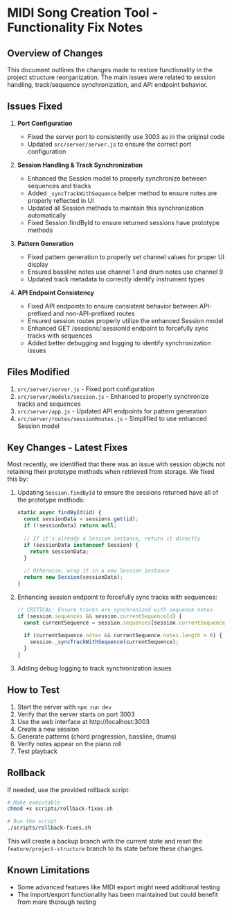 # MIDI Song Creation Tool - Functionality Fix Notes

## Overview of Changes

This document outlines the changes made to restore functionality in the project structure reorganization. 
The main issues were related to session handling, track/sequence synchronization, and API endpoint behavior.

## Issues Fixed

1. **Port Configuration**
   - Fixed the server port to consistently use 3003 as in the original code
   - Updated `src/server/server.js` to ensure the correct port configuration

2. **Session Handling & Track Synchronization**
   - Enhanced the Session model to properly synchronize between sequences and tracks
   - Added `_syncTrackWithSequence` helper method to ensure notes are properly reflected in UI
   - Updated all Session methods to maintain this synchronization automatically
   - Fixed Session.findById to ensure returned sessions have prototype methods

3. **Pattern Generation**
   - Fixed pattern generation to properly set channel values for proper UI display
   - Ensured bassline notes use channel 1 and drum notes use channel 9
   - Updated track metadata to correctly identify instrument types

4. **API Endpoint Consistency**
   - Fixed API endpoints to ensure consistent behavior between API-prefixed and non-API-prefixed routes
   - Ensured session routes properly utilize the enhanced Session model
   - Enhanced GET /sessions/:sessionId endpoint to forcefully sync tracks with sequences
   - Added better debugging and logging to identify synchronization issues

## Files Modified

1. `src/server/server.js` - Fixed port configuration
2. `src/server/models/session.js` - Enhanced to properly synchronize tracks and sequences
3. `src/server/app.js` - Updated API endpoints for pattern generation
4. `src/server/routes/sessionRoutes.js` - Simplified to use enhanced Session model

## Key Changes - Latest Fixes

Most recently, we identified that there was an issue with session objects not retaining their prototype methods when retrieved from storage. We fixed this by:

1. Updating `Session.findById` to ensure the sessions returned have all of the prototype methods:
   ```javascript
   static async findById(id) {
     const sessionData = sessions.get(id);
     if (!sessionData) return null;
     
     // If it's already a Session instance, return it directly
     if (sessionData instanceof Session) {
       return sessionData;
     }
     
     // Otherwise, wrap it in a new Session instance
     return new Session(sessionData);
   }
   ```

2. Enhancing session endpoint to forcefully sync tracks with sequences:
   ```javascript
   // CRITICAL: Ensure tracks are synchronized with sequence notes
   if (session.sequences && session.currentSequenceId) {
     const currentSequence = session.sequences[session.currentSequenceId];
     
     if (currentSequence.notes && currentSequence.notes.length > 0) {
       session._syncTrackWithSequence(currentSequence);
     }
   }
   ```

3. Adding debug logging to track synchronization issues

## How to Test

1. Start the server with `npm run dev`
2. Verify that the server starts on port 3003
3. Use the web interface at http://localhost:3003
4. Create a new session
5. Generate patterns (chord progression, bassline, drums)
6. Verify notes appear on the piano roll
7. Test playback

## Rollback

If needed, use the provided rollback script:

```bash
# Make executable
chmod +x scripts/rollback-fixes.sh

# Run the script
./scripts/rollback-fixes.sh
```

This will create a backup branch with the current state and reset the `feature/project-structure` branch to its state before these changes.

## Known Limitations

- Some advanced features like MIDI export might need additional testing
- The import/export functionality has been maintained but could benefit from more thorough testing
